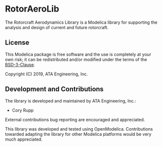 # RotorAeroLib
The Rotorcraft Aerodynamics Library is a Modelica library for supporting the analysis and design of current and future rotorcraft.


## License

This Modelica package is free software and the use is completely at your own risk;
it can be redistributed and/or modified under the terms of the [BSD-3-Clause](https://opensource.org/licenses/BSD-3-Clause).


Copyright (C) 2019, ATA Engineering, Inc.


## Development and Contributions

The library is developed and maintained by ATA Engineering, Inc.:

 - Cory Rupp

External contributions bug reporting are encouraged and appreciated.

This library was developed and tested using OpenModelica. Contributions towarded adapting the library for other Modelica platforms would be very much appreciated.
